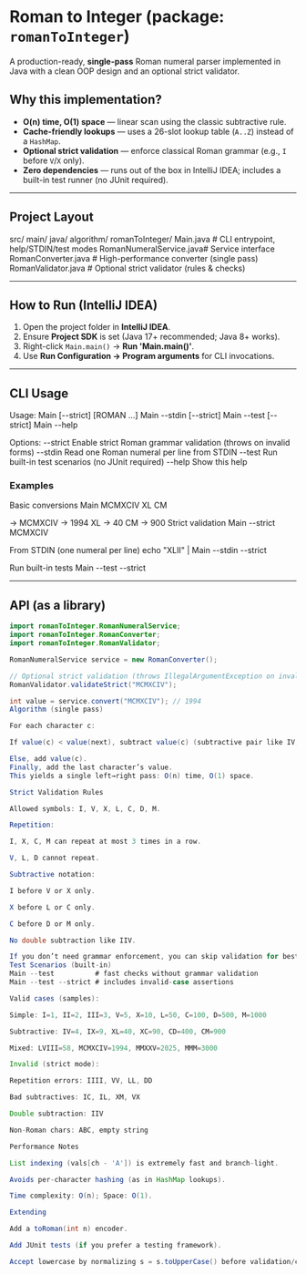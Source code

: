 # Roman to Integer (package: `romanToInteger`)

A production-ready, **single-pass** Roman numeral parser implemented in Java with a clean OOP design and an optional strict validator.

## Why this implementation?
- **O(n) time, O(1) space** — linear scan using the classic subtractive rule.
- **Cache-friendly lookups** — uses a 26-slot lookup table (`A..Z`) instead of a `HashMap`.
- **Optional strict validation** — enforce classical Roman grammar (e.g., `I` before `V`/`X` only).
- **Zero dependencies** — runs out of the box in IntelliJ IDEA; includes a built-in test runner (no JUnit required).

---

## Project Layout
src/
main/
java/
algorithm/
romanToInteger/
Main.java # CLI entrypoint, help/STDIN/test modes
RomanNumeralService.java# Service interface
RomanConverter.java # High-performance converter (single pass)
RomanValidator.java # Optional strict validator (rules & checks)

---

## How to Run (IntelliJ IDEA)
1. Open the project folder in **IntelliJ IDEA**.
2. Ensure **Project SDK** is set (Java 17+ recommended; Java 8+ works).
3. Right-click `Main.main()` → **Run 'Main.main()'**.
4. Use **Run Configuration → Program arguments** for CLI invocations.

---

## CLI Usage
Usage:
Main [--strict] [ROMAN ...]
Main --stdin [--strict]
Main --test [--strict]
Main --help

Options:
--strict Enable strict Roman grammar validation (throws on invalid forms)
--stdin Read one Roman numeral per line from STDIN
--test Run built-in test scenarios (no JUnit required)
--help Show this help

### Examples

Basic conversions
Main MCMXCIV XL CM

→ MCMXCIV -> 1994
XL -> 40
CM -> 900
Strict validation
Main --strict MCMXCIV

From STDIN (one numeral per line)
echo "XLII" | Main --stdin --strict

Run built-in tests
Main --test --strict

---

## API (as a library)
```java
import romanToInteger.RomanNumeralService;
import romanToInteger.RomanConverter;
import romanToInteger.RomanValidator;

RomanNumeralService service = new RomanConverter();

// Optional strict validation (throws IllegalArgumentException on invalid grammar)
RomanValidator.validateStrict("MCMXCIV");

int value = service.convert("MCMXCIV"); // 1994
Algorithm (single pass)

For each character c:

If value(c) < value(next), subtract value(c) (subtractive pair like IV, IX, XL, ...).

Else, add value(c).
Finally, add the last character’s value.
This yields a single left→right pass: O(n) time, O(1) space.

Strict Validation Rules

Allowed symbols: I, V, X, L, C, D, M.

Repetition:

I, X, C, M can repeat at most 3 times in a row.

V, L, D cannot repeat.

Subtractive notation:

I before V or X only.

X before L or C only.

C before D or M only.

No double subtraction like IIV.

If you don’t need grammar enforcement, you can skip validation for best performance.
Test Scenarios (built-in)
Main --test          # fast checks without grammar validation
Main --test --strict # includes invalid-case assertions

Valid cases (samples):

Simple: I=1, II=2, III=3, V=5, X=10, L=50, C=100, D=500, M=1000

Subtractive: IV=4, IX=9, XL=40, XC=90, CD=400, CM=900

Mixed: LVIII=58, MCMXCIV=1994, MMXXV=2025, MMM=3000

Invalid (strict mode):

Repetition errors: IIII, VV, LL, DD

Bad subtractives: IC, IL, XM, VX

Double subtraction: IIV

Non-Roman chars: ABC, empty string

Performance Notes

List indexing (vals[ch - 'A']) is extremely fast and branch-light.

Avoids per-character hashing (as in HashMap lookups).

Time complexity: O(n); Space: O(1).

Extending

Add a toRoman(int n) encoder.

Add JUnit tests (if you prefer a testing framework).

Accept lowercase by normalizing s = s.toUpperCase() before validation/conversion.